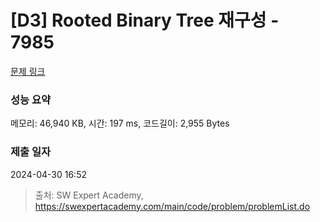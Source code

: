 # [D3] Rooted Binary Tree 재구성 - 7985 

[문제 링크](https://swexpertacademy.com/main/code/problem/problemDetail.do?contestProbId=AWu1JmN6Js4DFASy) 

### 성능 요약

메모리: 46,940 KB, 시간: 197 ms, 코드길이: 2,955 Bytes

### 제출 일자

2024-04-30 16:52



> 출처: SW Expert Academy, https://swexpertacademy.com/main/code/problem/problemList.do